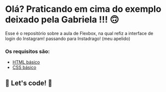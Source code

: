 # Olá? Praticando em cima do exemplo deixado pela Gabriela !!! 🙃

Esse é o repositório sobre a aula de Flexbox, na qual refiz a interface de login do Instagram! passando para Instadrago! (meu apelido) 

### Os requisitos são:

* [HTML básico](https://www.w3schools.com/html/)
* [CSS básico](https://developer.mozilla.org/pt-BR/docs/Web/CSS)

## 🚀 Let's code! 🚀
